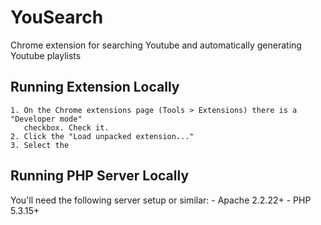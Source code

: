YouSearch
=========

Chrome extension for searching Youtube and automatically generating Youtube playlists

Running Extension Locally
-------------------------
    1. On the Chrome extensions page (Tools > Extensions) there is a "Developer mode" 
       checkbox. Check it. 
    2. Click the "Load unpacked extension..."
    3. Select the
    
Running PHP Server Locally
--------------------------
You'll need the following server setup or similar:
    - Apache 2.2.22+
    - PHP 5.3.15+
    
    